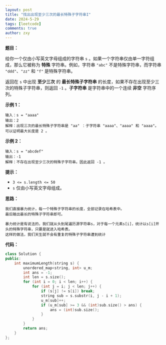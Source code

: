 ```yaml
---
layout: post
title: "找出出现至少三次的最长特殊子字符串I"
date: 2024-5-29
tags: [leetcode]
comments: true
author: zxy
---
```


**题目：**

给你一个仅由小写英文字母组成的字符串 `s` 。如果一个字符串仅由单一字符组成，那么它被称为 **特殊** 字符串。例如，字符串 `"abc"` 不是特殊字符串，而字符串 `"ddd"`、`"zz"` 和 `"f"` 是特殊字符串。

返回在 `s` 中出现 **至少三次** 的 **最长特殊子字符串** 的长度，如果不存在出现至少三次的特殊子字符串，则返回 `-1` 。**子字符串** 是字符串中的一个连续 **非空** 字符序列。

**示例 1：**

```
输入：s = "aaaa"
输出：2
解释：出现三次的最长特殊子字符串是 "aa" ：子字符串 "aaaa"、"aaaa" 和 "aaaa"。
可以证明最大长度是 2 。
```

**示例 2：**

```
输入：s = "abcdef"
输出：-1
解释：不存在出现至少三次的特殊子字符串。因此返回 -1 。
```

**提示：**

- `3 <= s.length <= 50`
- `s` 仅由小写英文字母组成。

**思路：**

```
我们直接暴力统计，每一个特殊子字符串的长度，全部记录在哈希表中。
最后输出最长的特殊子字符串即可。

暴力统计是有说法的，我们就从头到尾遍历源字符串s，对于每一个元素s[i]，统计以s[i]开头的特殊字符串，只要是就进入哈希表。
这样的做法，我们天生就不会有重复的特殊子字符串遭到统计
```

**代码：**

```c++
class Solution {
public:
    int maximumLength(string s) {
        unordered_map<string, int> u_m;
        int ans = -1;
        int len = s.size();
        for (int i = 0; i < len; i++) {
            for (int j = i; j < len; j++) {
                if (s[j] != s[i]) break;
                string sub = s.substr(i, j - i + 1);
                u_m[sub]++;
                if (u_m[sub] >= 3 && (int)sub.size() > ans) {
                    ans = (int)sub.size();
                }
            }
        }
        return ans;
    }
};
```

